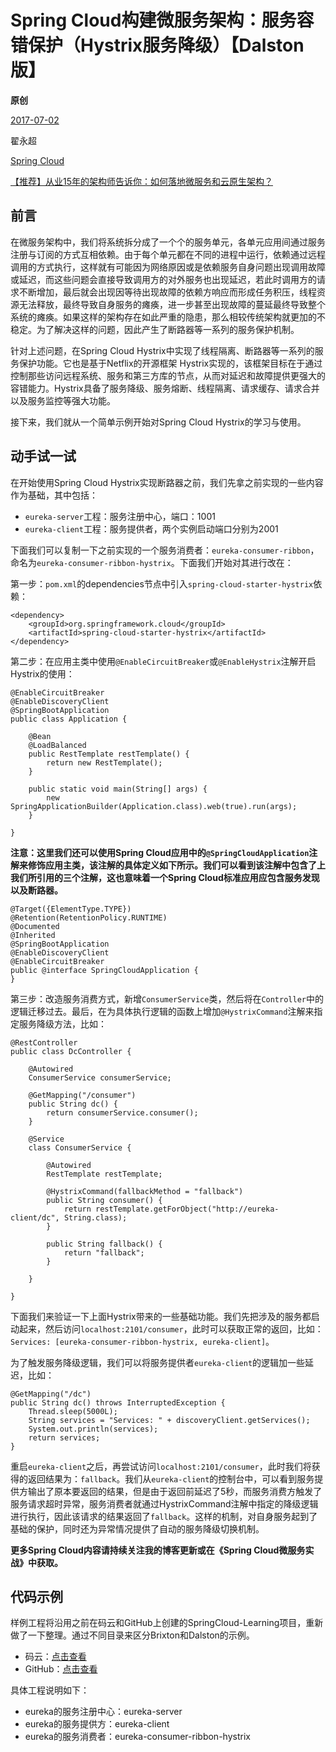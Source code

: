 # Spring Cloud构建微服务架构：服务容错保护（Hystrix服务降级）【Dalston版】

**原创**

 [2017-07-02](https://blog.didispace.com/spring-cloud-starter-dalston-4-1/)

 翟永超

 [Spring Cloud](https://blog.didispace.com/categories/Spring-Cloud/)

[【推荐】从业15年的架构师告诉你：如何落地微服务和云原生架构？](https://blog.didispace.com/how-to-implement-microservice-and-cloud-native-architecture/)

## 前言

在微服务架构中，我们将系统拆分成了一个个的服务单元，各单元应用间通过服务注册与订阅的方式互相依赖。由于每个单元都在不同的进程中运行，依赖通过远程调用的方式执行，这样就有可能因为网络原因或是依赖服务自身问题出现调用故障或延迟，而这些问题会直接导致调用方的对外服务也出现延迟，若此时调用方的请求不断增加，最后就会出现因等待出现故障的依赖方响应而形成任务积压，线程资源无法释放，最终导致自身服务的瘫痪，进一步甚至出现故障的蔓延最终导致整个系统的瘫痪。如果这样的架构存在如此严重的隐患，那么相较传统架构就更加的不稳定。为了解决这样的问题，因此产生了断路器等一系列的服务保护机制。

针对上述问题，在Spring Cloud Hystrix中实现了线程隔离、断路器等一系列的服务保护功能。它也是基于Netflix的开源框架 Hystrix实现的，该框架目标在于通过控制那些访问远程系统、服务和第三方库的节点，从而对延迟和故障提供更强大的容错能力。Hystrix具备了服务降级、服务熔断、线程隔离、请求缓存、请求合并以及服务监控等强大功能。

接下来，我们就从一个简单示例开始对Spring Cloud Hystrix的学习与使用。

## 动手试一试

在开始使用Spring Cloud Hystrix实现断路器之前，我们先拿之前实现的一些内容作为基础，其中包括：

- `eureka-server`工程：服务注册中心，端口：1001
- `eureka-client`工程：服务提供者，两个实例启动端口分别为2001

下面我们可以复制一下之前实现的一个服务消费者：`eureka-consumer-ribbon`，命名为`eureka-consumer-ribbon-hystrix`。下面我们开始对其进行改在：

第一步：`pom.xml`的dependencies节点中引入`spring-cloud-starter-hystrix`依赖：

```
<dependency>
	<groupId>org.springframework.cloud</groupId>
	<artifactId>spring-cloud-starter-hystrix</artifactId>
</dependency>
```

第二步：在应用主类中使用`@EnableCircuitBreaker`或`@EnableHystrix`注解开启Hystrix的使用：

```
@EnableCircuitBreaker
@EnableDiscoveryClient
@SpringBootApplication
public class Application {

	@Bean
	@LoadBalanced
	public RestTemplate restTemplate() {
		return new RestTemplate();
	}

	public static void main(String[] args) {
		new SpringApplicationBuilder(Application.class).web(true).run(args);
	}

}
```

**注意：这里我们还可以使用Spring Cloud应用中的`@SpringCloudApplication`注解来修饰应用主类，该注解的具体定义如下所示。我们可以看到该注解中包含了上我们所引用的三个注解，这也意味着一个Spring Cloud标准应用应包含服务发现以及断路器。**

```
@Target({ElementType.TYPE})
@Retention(RetentionPolicy.RUNTIME)
@Documented
@Inherited
@SpringBootApplication
@EnableDiscoveryClient
@EnableCircuitBreaker
public @interface SpringCloudApplication {
}
```

第三步：改造服务消费方式，新增`ConsumerService`类，然后将在`Controller`中的逻辑迁移过去。最后，在为具体执行逻辑的函数上增加`@HystrixCommand`注解来指定服务降级方法，比如：

```
@RestController
public class DcController {

    @Autowired
    ConsumerService consumerService;

    @GetMapping("/consumer")
    public String dc() {
        return consumerService.consumer();
    }
    
    @Service
    class ConsumerService {

        @Autowired
        RestTemplate restTemplate;

        @HystrixCommand(fallbackMethod = "fallback")
        public String consumer() {
            return restTemplate.getForObject("http://eureka-client/dc", String.class);
        }

        public String fallback() {
            return "fallback";
        }

    }

}
```

下面我们来验证一下上面Hystrix带来的一些基础功能。我们先把涉及的服务都启动起来，然后访问`localhost:2101/consumer`，此时可以获取正常的返回，比如：`Services: [eureka-consumer-ribbon-hystrix, eureka-client]`。

为了触发服务降级逻辑，我们可以将服务提供者`eureka-client`的逻辑加一些延迟，比如：

```
@GetMapping("/dc")
public String dc() throws InterruptedException {
    Thread.sleep(5000L);
    String services = "Services: " + discoveryClient.getServices();
    System.out.println(services);
    return services;
}
```

重启`eureka-client`之后，再尝试访问`localhost:2101/consumer`，此时我们将获得的返回结果为：`fallback`。我们从`eureka-client`的控制台中，可以看到服务提供方输出了原本要返回的结果，但是由于返回前延迟了5秒，而服务消费方触发了服务请求超时异常，服务消费者就通过HystrixCommand注解中指定的降级逻辑进行执行，因此该请求的结果返回了`fallback`。这样的机制，对自身服务起到了基础的保护，同时还为异常情况提供了自动的服务降级切换机制。

**更多Spring Cloud内容请持续关注我的博客更新或在《Spring Cloud微服务实战》中获取。**

## 代码示例

样例工程将沿用之前在码云和GitHub上创建的SpringCloud-Learning项目，重新做了一下整理。通过不同目录来区分Brixton和Dalston的示例。

- 码云：[点击查看](http://git.oschina.net/didispace/SpringCloud-Learning/tree/master/2-Dalston版教程示例)
- GitHub：[点击查看](https://github.com/dyc87112/SpringCloud-Learning/tree/master/2-Dalston版教程示例)

具体工程说明如下：

- eureka的服务注册中心：eureka-server
- eureka的服务提供方：eureka-client
- eureka的服务消费者：eureka-consumer-ribbon-hystrix